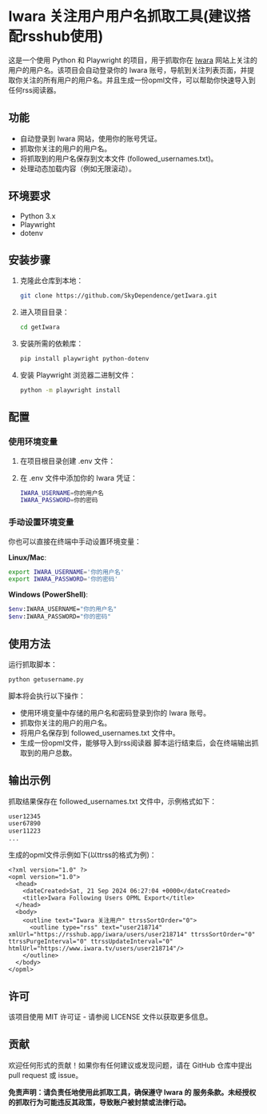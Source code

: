 
# Iwara 关注用户用户名抓取工具(建议搭配rsshub使用)

这是一个使用 Python 和 Playwright 的项目，用于抓取你在 [Iwara](https://www.iwara.tv) 网站上关注的用户的用户名。该项目会自动登录你的 Iwara 账号，导航到关注列表页面，并提取你关注的所有用户的用户名。并且生成一份opml文件，可以帮助你快速导入到任何rss阅读器。

## 功能

- 自动登录到 Iwara 网站，使用你的账号凭证。
- 抓取你关注的用户的用户名。
- 将抓取到的用户名保存到文本文件 (followed_usernames.txt)。
- 处理动态加载内容（例如无限滚动）。

## 环境要求

- Python 3.x
- Playwright
- dotenv

## 安装步骤

1. 克隆此仓库到本地：
   ```bash
   git clone https://github.com/SkyDependence/getIwara.git
   ```

2. 进入项目目录：
   ```bash
   cd getIwara
   ```

3. 安装所需的依赖库：
   ```bash
   pip install playwright python-dotenv
   ```

4. 安装 Playwright 浏览器二进制文件：
   ```bash
   python -m playwright install
   ```

## 配置

### 使用环境变量

1. 在项目根目录创建 .env 文件：

2. 在 .env 文件中添加你的 Iwara 凭证：
   ```bash
   IWARA_USERNAME=你的用户名
   IWARA_PASSWORD=你的密码
   ```

### 手动设置环境变量

你也可以直接在终端中手动设置环境变量：

**Linux/Mac**:
```bash
export IWARA_USERNAME='你的用户名'
export IWARA_PASSWORD='你的密码'
```
**Windows (PowerShell)**:
```bash
$env:IWARA_USERNAME="你的用户名"
$env:IWARA_PASSWORD="你的密码"
```

## 使用方法
运行抓取脚本：
```bash
python getusername.py
```
脚本将会执行以下操作：

- 使用环境变量中存储的用户名和密码登录到你的 Iwara 账号。
- 抓取你关注的用户的用户名。
- 将用户名保存到 followed_usernames.txt 文件中。
- 生成一份opml文件，能够导入到rss阅读器
脚本运行结束后，会在终端输出抓取到的用户总数。

## 输出示例
抓取结果保存在 followed_usernames.txt 文件中，示例格式如下：
```python
user12345
user67890
user11223
...
```

生成的opml文件示例如下(以ttrss的格式为例)：
```
<?xml version="1.0" ?>
<opml version="1.0">
  <head>
    <dateCreated>Sat, 21 Sep 2024 06:27:04 +0000</dateCreated>
    <title>Iwara Following Users OPML Export</title>
  </head>
  <body>
    <outline text="Iwara 关注用户" ttrssSortOrder="0">
      <outline type="rss" text="user218714" xmlUrl="https://rsshub.app/iwara/users/user218714" ttrssSortOrder="0" ttrssPurgeInterval="0" ttrssUpdateInterval="0" htmlUrl="https://www.iwara.tv/users/user218714"/>
    </outline>
  </body>
</opml>
```

## 许可
该项目使用 MIT 许可证 - 请参阅 LICENSE 文件以获取更多信息。

## 贡献
欢迎任何形式的贡献！如果你有任何建议或发现问题，请在 GitHub 仓库中提出 pull request 或 issue。

**免责声明：请负责任地使用此抓取工具，确保遵守 Iwara 的 服务条款。未经授权的抓取行为可能违反其政策，导致账户被封禁或法律行动。**